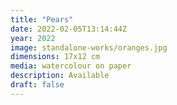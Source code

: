 ```yaml
---
title: "Pears"
date: 2022-02-05T13:14:44Z
year: 2022
image: standalone-works/oranges.jpg
dimensions: 17x12 cm
media: watercolour on paper
description: Available
draft: false
---
```


